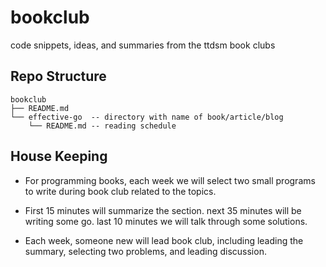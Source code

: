 # bookclub
code snippets, ideas, and summaries from the ttdsm book clubs

## Repo Structure

```shell
bookclub
├── README.md
└── effective-go  -- directory with name of book/article/blog
    └── README.md -- reading schedule
```


## House Keeping
- For programming books, each week we will select 
  two small programs to write during book club related to the topics.

- First 15 minutes  will summarize the section.
  next 35 minutes will be writing some go.
  last 10 minutes we will talk through some solutions.

- Each week, someone new will lead book club, 
  including leading the summary, selecting two problems, 
  and leading discussion.

